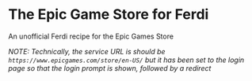 # The Epic Game Store for Ferdi

An unofficial Ferdi recipe for the Epic Games Store

*NOTE: Technically, the service URL is should be `https://www.epicgames.com/store/en-US/` but it has been set to the login page so that the login prompt is shown, followed by a redirect*
